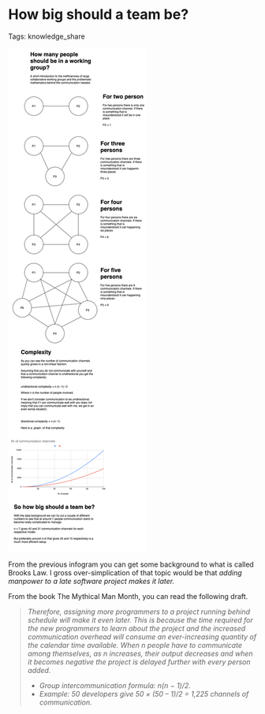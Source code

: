 # How big should a team be?

Tags: knowledge_share

![Communication.drawio.png](resources/Communication.drawio.png)

From the previous infogram you can get some background to what is called Brooks Law. I gross over-simplication of that topic would be that *adding manpower to a late software project makes it later.*

From the book The Mythical Man Month, you can read the following draft. 

> *Therefore, assigning more programmers to a project running behind schedule will make it even later. This is because the time required for the new programmers to learn about the project and the increased communication overhead will consume an ever-increasing quantity of the calendar time available. When n people have to communicate among themselves, as n increases, their output decreases and when it becomes negative the project is delayed further with every person added.*
> 
> - *Group intercommunication formula: n(n − 1)/2.*
> - *Example: 50 developers give 50 × (50 – 1)/2 = 1,225 channels of communication.*
